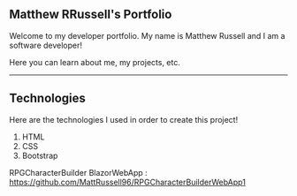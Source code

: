 ## Matthew RRussell's Portfolio

Welcome to my developer portfolio. My name is Matthew Russell and I am a software developer!

Here you can learn about me, my projects, etc.

---

## Technologies

Here are the technologies I used in order to create this project!

1. HTML
2. CSS
3. Bootstrap

RPGCharacterBuilder BlazorWebApp : https://github.com/MattRussell96/RPGCharacterBuilderWebApp1